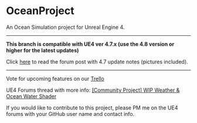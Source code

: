 # OceanProject
An Ocean Simulation project for Unreal Engine 4.

---------------------

**This branch is compatible with UE4 ver 4.7.x (use the 4.8 version or higher for the latest updates)**

Click [here](https://forums.unrealengine.com/showthread.php?42092-Community-Project-WIP-Weather-amp-Ocean-Water-Shader&p=279737&viewfull=1#post279737) to read the forum post with 4.7 update notes (pictures included).

---------------------

Vote for upcoming features on our [Trello](https://trello.com/b/7dzOdkvw/ue4-ocean-weather-project)

UE4 Forums thread with more info: [[Community Project] WIP Weather & Ocean Water Shader](https://forums.unrealengine.com/showthread.php?42092-Community-Project-WIP-Weather-amp-Ocean-Water-Shader)


If you would like to contribute to this project, please PM me on the UE4 forums with your GitHub user name and contact info.
